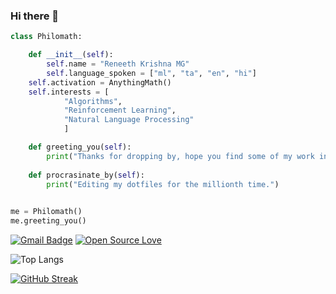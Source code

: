 ### Hi there 👋

```python
class Philomath:

    def __init__(self):
        self.name = "Reneeth Krishna MG"
        self.language_spoken = ["ml", "ta", "en", "hi"]
	self.activation = AnythingMath()
	self.interests = [
			"Algorithms",
			"Reinforcement Learning",
			"Natural Language Processing"
			]

    def greeting_you(self):
        print("Thanks for dropping by, hope you find some of my work interesting.")
	
    def procrasinate_by(self):
    	print("Editing my dotfiles for the millionth time.")
	

me = Philomath()
me.greeting_you()
```

[![Gmail Badge](https://img.shields.io/badge/-mail@me-c14438?style=flat-square&logo=Gmail&logoColor=white&link=mailto:bs17b025@smail.iitm.ac.in.com)](mailto:bs17b025@smail.iitm.ac.in)
[![Open Source Love](https://badges.frapsoft.com/os/v1/open-source.svg?v=102)](https://github.com/ellerbrock/open-source-badge/)


![Top Langs](https://github-readme-stats.vercel.app/api/top-langs/?username=qberg&hide=jupyter%20notebook,html,tex&theme=highcontrast)

[![GitHub Streak](https://streak-stats.demolab.com/?user=qberg&theme=highcontrast)](https://git.io/streak-stats)





















<!--
**qberg/qberg** is a ✨ _special_ ✨ repository because its `README.md` (this file) appears on your GitHub profile.

Here are some ideas to get you started:

- 🔭 I’m currently working on ...
- 🌱 I’m currently learning ...
- 👯 I’m looking to collaborate on ...
- 🤔 I’m looking for help with ...
- 💬 Ask me about ...
- 📫 How to reach me: ...
- 😄 Pronouns: ...
- ⚡ Fun fact: ...
-->
